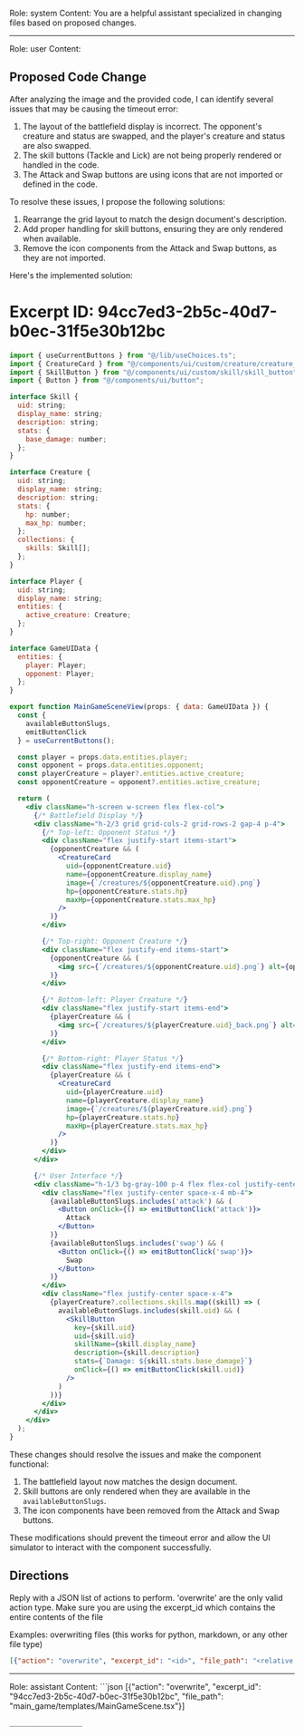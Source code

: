 Role: system
Content: You are a helpful assistant specialized in changing files based on proposed changes.
__________________
Role: user
Content: 
## Proposed Code Change
After analyzing the image and the provided code, I can identify several issues that may be causing the timeout error:

1. The layout of the battlefield display is incorrect. The opponent's creature and status are swapped, and the player's creature and status are also swapped.
2. The skill buttons (Tackle and Lick) are not being properly rendered or handled in the code.
3. The Attack and Swap buttons are using icons that are not imported or defined in the code.

To resolve these issues, I propose the following solutions:

1. Rearrange the grid layout to match the design document's description.
2. Add proper handling for skill buttons, ensuring they are only rendered when available.
3. Remove the icon components from the Attack and Swap buttons, as they are not imported.

Here's the implemented solution:

# Excerpt ID: 94cc7ed3-2b5c-40d7-b0ec-31f5e30b12bc
```jsx main_game/templates/MainGameScene.tsx
import { useCurrentButtons } from "@/lib/useChoices.ts";
import { CreatureCard } from "@/components/ui/custom/creature/creature_card";
import { SkillButton } from "@/components/ui/custom/skill/skill_button";
import { Button } from "@/components/ui/button";

interface Skill {
  uid: string;
  display_name: string;
  description: string;
  stats: {
    base_damage: number;
  };
}

interface Creature {
  uid: string;
  display_name: string;
  description: string;
  stats: {
    hp: number;
    max_hp: number;
  };
  collections: {
    skills: Skill[];
  };
}

interface Player {
  uid: string;
  display_name: string;
  entities: {
    active_creature: Creature;
  };
}

interface GameUIData {
  entities: {
    player: Player;
    opponent: Player;
  };
}

export function MainGameSceneView(props: { data: GameUIData }) {
  const {
    availableButtonSlugs,
    emitButtonClick
  } = useCurrentButtons();

  const player = props.data.entities.player;
  const opponent = props.data.entities.opponent;
  const playerCreature = player?.entities.active_creature;
  const opponentCreature = opponent?.entities.active_creature;

  return (
    <div className="h-screen w-screen flex flex-col">
      {/* Battlefield Display */}
      <div className="h-2/3 grid grid-cols-2 grid-rows-2 gap-4 p-4">
        {/* Top-left: Opponent Status */}
        <div className="flex justify-start items-start">
          {opponentCreature && (
            <CreatureCard
              uid={opponentCreature.uid}
              name={opponentCreature.display_name}
              image={`/creatures/${opponentCreature.uid}.png`}
              hp={opponentCreature.stats.hp}
              maxHp={opponentCreature.stats.max_hp}
            />
          )}
        </div>

        {/* Top-right: Opponent Creature */}
        <div className="flex justify-end items-start">
          {opponentCreature && (
            <img src={`/creatures/${opponentCreature.uid}.png`} alt={opponentCreature.display_name} className="w-32 h-32" />
          )}
        </div>

        {/* Bottom-left: Player Creature */}
        <div className="flex justify-start items-end">
          {playerCreature && (
            <img src={`/creatures/${playerCreature.uid}_back.png`} alt={playerCreature.display_name} className="w-32 h-32" />
          )}
        </div>

        {/* Bottom-right: Player Status */}
        <div className="flex justify-end items-end">
          {playerCreature && (
            <CreatureCard
              uid={playerCreature.uid}
              name={playerCreature.display_name}
              image={`/creatures/${playerCreature.uid}.png`}
              hp={playerCreature.stats.hp}
              maxHp={playerCreature.stats.max_hp}
            />
          )}
        </div>
      </div>

      {/* User Interface */}
      <div className="h-1/3 bg-gray-100 p-4 flex flex-col justify-center">
        <div className="flex justify-center space-x-4 mb-4">
          {availableButtonSlugs.includes('attack') && (
            <Button onClick={() => emitButtonClick('attack')}>
              Attack
            </Button>
          )}
          {availableButtonSlugs.includes('swap') && (
            <Button onClick={() => emitButtonClick('swap')}>
              Swap
            </Button>
          )}
        </div>
        <div className="flex justify-center space-x-4">
          {playerCreature?.collections.skills.map((skill) => (
            availableButtonSlugs.includes(skill.uid) && (
              <SkillButton
                key={skill.uid}
                uid={skill.uid}
                skillName={skill.display_name}
                description={skill.description}
                stats={`Damage: ${skill.stats.base_damage}`}
                onClick={() => emitButtonClick(skill.uid)}
              />
            )
          ))}
        </div>
      </div>
    </div>
  );
}
```

These changes should resolve the issues and make the component functional:

1. The battlefield layout now matches the design document.
2. Skill buttons are only rendered when they are available in the `availableButtonSlugs`.
3. The icon components have been removed from the Attack and Swap buttons.

These modifications should prevent the timeout error and allow the UI simulator to interact with the component successfully.

## Directions
Reply with a JSON list of actions to perform. 'overwrite' are the only valid action type. 
Make sure you are using the excerpt_id which contains the entire contents of the file

Examples:
overwriting files (this works for python, markdown, or any other file type)
```json output_example1
[{"action": "overwrite", "excerpt_id": "<id>", "file_path": "<relative file path>"}]
```

__________________
Role: assistant
Content: ```json
[{"action": "overwrite", "excerpt_id": "94cc7ed3-2b5c-40d7-b0ec-31f5e30b12bc", "file_path": "main_game/templates/MainGameScene.tsx"}]
```
__________________

